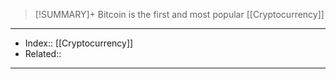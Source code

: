 > [!SUMMARY]+
> Bitcoin is the first and most popular [[Cryptocurrency]]



---
- Index:: [[Cryptocurrency]]
- Related:: 
---